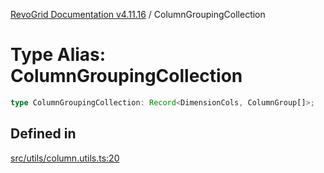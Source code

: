 [RevoGrid Documentation v4.11.16](README.md) / ColumnGroupingCollection

# Type Alias: ColumnGroupingCollection

```ts
type ColumnGroupingCollection: Record<DimensionCols, ColumnGroup[]>;
```

## Defined in

[src/utils/column.utils.ts:20](https://github.com/revolist/revogrid/blob/763c92aaba8e74029a3eccde1c674251aae1a42c/src/utils/column.utils.ts#L20)
